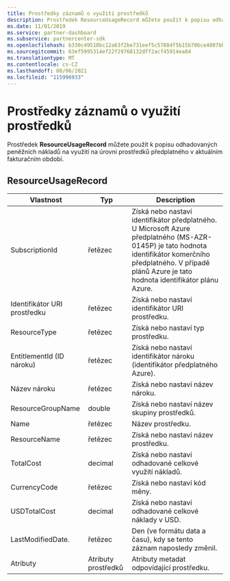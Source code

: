 ```yaml
---
title: Prostředky záznamů o využití prostředků
description: Prostředek ResourceUsageRecord můžete použít k popisu odhadovaných peněžních nákladů na využití na úrovni prostředků předplatného v aktuálním fakturačním období.
ms.date: 11/01/2019
ms.service: partner-dashboard
ms.subservice: partnercenter-sdk
ms.openlocfilehash: b330c49518bc12a63f2be731eef5c57884f5b15b706ce4007bbdf1a7bb8fab0e
ms.sourcegitcommit: 63ef5995314ef22f29768132dff2acf45914ea84
ms.translationtype: MT
ms.contentlocale: cs-CZ
ms.lasthandoff: 08/06/2021
ms.locfileid: "115996933"
---
```

# <a name="resource-usage-record-resources"></a>Prostředky záznamů o využití prostředků

Prostředek **ResourceUsageRecord** můžete použít k popisu odhadovaných peněžních nákladů na využití na úrovni prostředků předplatného v aktuálním fakturačním období.

## <a name="resourceusagerecord"></a>ResourceUsageRecord

| Vlastnost          | Typ               | Description                                                                                                                                                                                                |
|-------------------|--------------------|------------------------------------------------------------------------------------------------------------------------------------------------------------------------------------------------------------|
| SubscriptionId    | řetězec             | Získá nebo nastaví identifikátor předplatného. U Microsoft Azure předplatného (MS-AZR-0145P) je tato hodnota identifikátor komerčního předplatného. V případě plánů Azure je tato hodnota identifikátor plánu Azure. |
| Identifikátor URI prostředku       | řetězec             | Získá nebo nastaví identifikátor URI prostředku.                                                                                                                                                                            |
| ResourceType      | řetězec             | Získá nebo nastaví typ prostředku.                                                                                                                                                                            |
| EntitlementId (ID nároku)     | řetězec             | Získá nebo nastaví identifikátor nároku (identifikátor předplatného Azure).                                                                                                                               |
| Název nároku   | řetězec             | Získá nebo nastaví název nároku.                                                                                                                                                                         |
| ResourceGroupName | double             | Získá nebo nastaví název skupiny prostředků.                                                                                                                                                                      |
| Name              | řetězec             | Název prostředku.                                                                                                                                                                                  |
| ResourceName      | řetězec             | Získá nebo nastaví název prostředku.                                                                                                                                                                     |
| TotalCost         | decimal            | Získá nebo nastaví odhadované celkové využití nákladů.                                                                                                                                                               |
| CurrencyCode      | řetězec             | Získá nebo nastaví kód měny.                                                                                                                                                                            |
| USDTotalCost      | decimal            | Získá nebo nastaví odhadované celkové náklady v USD.                                                                                                                                                              |
| LastModifiedDate.  | řetězec             | Den (ve formátu data a času), kdy se tento záznam naposledy změnil.                                                                                                                                          |
| Atributy        | Atributy prostředků | Atributy metadat odpovídající prostředku.                                                                                                                                                     |
